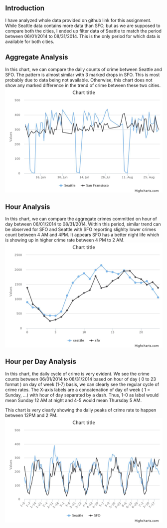 ## Introduction

I have analyzed whole data provided on github link for this assignment. While Seattle data contains more data than SFO,
but as we are supposed to compare both the cities, I ended up filter data of Seattle to match the period between 
06/01/2014 to 08/31/2014. This is the only period for which data is available for both cities. 


## Aggregate Analysis
In this chart, we can compare the daily counts of crime between Seattle and SFO. The pattern is almost similar with 3 marked drops in SFO. This is most probably due to data being not available. Otherwise, this chart does not show any marked difference in the trend of crime between these two cities. 
![Alt text](daily_pattern.jpg?raw=true "Optional Title")




## Hour Analysis
In this chart, we can compare the aggregate crimes committed on hour of day between 06/01/2014 to 08/31/2014. Within this period, similar trend can be observed for SFO and Seattle with SFO reporting slighlty lower crimes count between 4 AM and 4PM. It appears SFO has a better night life which is showing up in higher crime rate between 4 PM to 2 AM. 
![Alt text](hour.jpeg?raw=true "Optional Title")

## Hour per Day Analysis
In this chart, the daily cycle of crime is very evident. We see the crime counts between 06/01/2014 to 08/31/2014 based on hour of day ( 0 to 23 format )  on day of week (1-7) basis, we can clearly see the regular cycle of crime rates. The X-axis labels are a concatenation of day of week ( 1 = Sunday, ...) with hour of day separated by a dash. Thus, 1-0 as label would mean Sunday 12 AM at night and 4-5 would mean Thursday 5 AM. 

This chart is very clearly showing the daily peaks of crime rate to happen between 12PM and 2 PM. 
![Alt text](day_hour.jpeg?raw=true "Optional Title")
